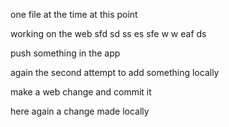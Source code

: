 one file at the time at this point

working on the web  sfd sd ss es sfe w w eaf
ds

push something in the app

again the second attempt to add something locally

make a web change and commit it

here again a change made locally
